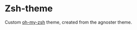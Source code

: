 # Zsh-theme
Custom [oh-my-zsh](https://github.com/robbyrussell/oh-my-zsh) theme, created from the agnoster theme.